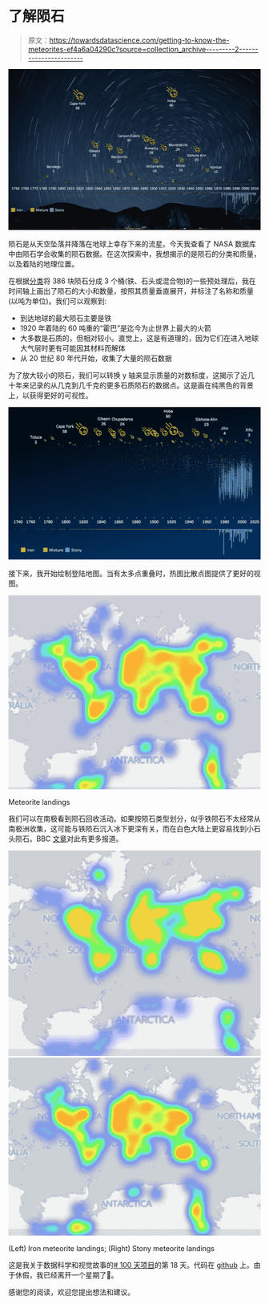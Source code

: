 # 了解陨石

> 原文：<https://towardsdatascience.com/getting-to-know-the-meteorites-ef4a6a04290c?source=collection_archive---------2----------------------->

![](img/ec7480ca2821cb9554d865c95f19cb5c.png)

陨石是从天空坠落并降落在地球上幸存下来的流星。今天我查看了 NASA 数据库中由陨石学会收集的陨石数据。在这次探索中，我想揭示的是陨石的分类和质量，以及着陆的地理位置。

在根据[分类](https://en.wikipedia.org/wiki/Meteorite_classification)将 386 块陨石分成 3 个桶(铁、石头或混合物)的一些预处理后，我在时间轴上画出了陨石的大小和数量，按照其质量垂直展开，并标注了名称和质量(以吨为单位)。我们可以观察到:

*   到达地球的最大陨石主要是铁
*   1920 年着陆的 60 吨重的“霍巴”是迄今为止世界上最大的火箭
*   大多数是石质的，但相对较小。直觉上，这是有道理的，因为它们在进入地球大气层时更有可能因其材料而解体
*   从 20 世纪 80 年代开始，收集了大量的陨石数据

为了放大较小的陨石，我们可以转换 y 轴来显示质量的对数标度，这揭示了近几十年来记录的从几克到几千克的更多石质陨石的数据点。这是画在纯黑色的背景上，以获得更好的可视性。

![](img/63fc4d0033167a8ddb309955226cedec.png)

接下来，我开始绘制登陆地图。当有太多点重叠时，热图比散点图提供了更好的视图。

![](img/eb34d4be6eeeed36d861d43fbc58ec70.png)

Meteorite landings

我们可以在南极看到陨石回收活动。如果按陨石类型划分，似乎铁陨石不太经常从南极洲收集，这可能与铁陨石沉入冰下更深有关，而在白色大陆上更容易找到小石头陨石。BBC [文章](http://www.bbc.com/news/science-environment-38805430)对此有更多报道。

![](img/156261f30a8f422215ee793daa3dc1be.png)![](img/2f6b5520437f3fd99f1723f8bcaceffe.png)

(Left) Iron meteorite landings; (Right) Stony meteorite landings

这是我关于数据科学和视觉故事的[# 100 天项目](https://medium.com/@yanhann10)的第 18 天。代码在 [github](https://github.com/yanhann10/opendata_viz/blob/55fedb97607e254bc787d43e99eb55122c02eb83/meteorites/meteorites.Rmd) 上。由于休假，我已经离开一个星期了🌠。

感谢您的阅读，欢迎您提出想法和建议。